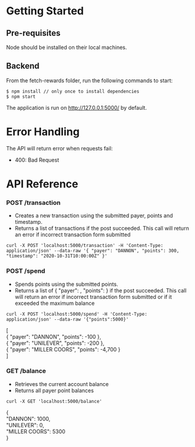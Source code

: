 # Getting Started
## Pre-requisites 
Node should be installed on their local machines.

## Backend
From the fetch-rewards folder, run the following commands to start:
```
$ npm install // only once to install dependencies
$ npm start
```

The application is run on http://127.0.0.1:5000/ by default.

# Error Handling

The API will return error when requests fail:

- 400: Bad Request

# API Reference
### POST  /transaction
- Creates a new transaction using the submitted payer, points and timestamp. 
- Returns a list of transactions if the post succeeded. This call will return an error if incorrect transaction form submitted
```
curl -X POST 'localhost:5000/transaction' -H 'Content-Type: application/json' --data-raw '{ "payer": "DANNON", "points": 300, "timestamp": "2020-10-31T10:00:00Z" }'
```

### POST  /spend
- Spends points using the submitted points. 
- Returns a list of { "payer": <string>, "points": <integer> } if the post succeeded. This call will return an error if incorrect transaction form submitted or if it exceeded the maximum balance
```
curl -X POST 'localhost:5000/spend' -H 'Content-Type: application/json' --data-raw '{"points":5000}'
```
[\
  { "payer": "DANNON", "points": -100 },\
  { "payer": "UNILEVER", "points": -200 },\
  { "payer": "MILLER COORS", "points": -4,700 }\
]
  
### GET  /balance
- Retrieves the current account balance
- Returns all payer point balances
```
curl -X GET 'localhost:5000/balance'
```
{\
"DANNON": 1000,\
"UNILEVER": 0,\
"MILLER COORS": 5300\
}



